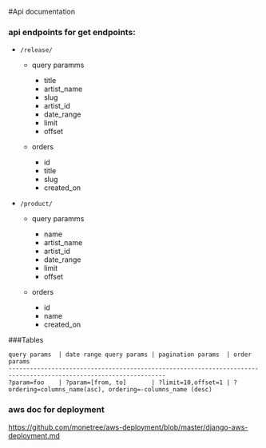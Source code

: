 #Api documentation 

### api endpoints for get endpoints:

- `/release/`

	- query paramms
		- title
		- artist_name
		- slug
		- artist_id
		- date_range
		- limit
		- offset

	- orders
		- id
		- title
		- slug
		- created_on

- `/product/`

	- query paramms
		- name
		- artist_name
		- artist_id
		- date_range
		- limit
		- offset

	- orders
		- id
		- name
		- created_on
                    
###Tables
                    
	query params  | date range query params | pagination params  | order params
	------------------------------------------------------------------------------------------------------------------
	?param=foo    | ?param=[from, to]       | ?limit=10,offset=1 | ?ordering=columns_name(asc), ordering=-columns_name (desc) 





### aws doc for deployment

https://github.com/monetree/aws-deployment/blob/master/django-aws-deployment.md

